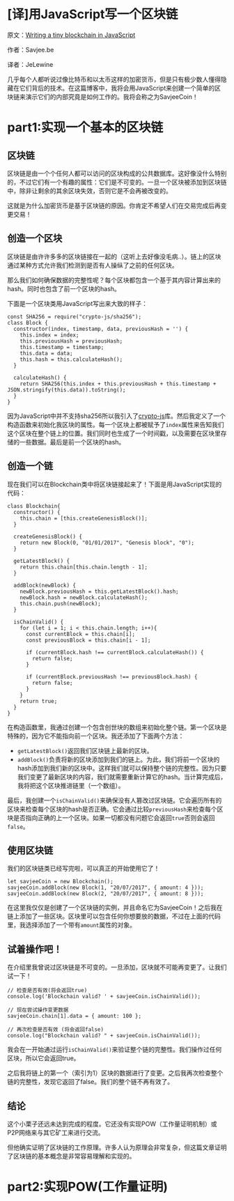# [译]用JavaScript写一个区块链

原文：[Writing a tiny blockchain in JavaScript](https://www.savjee.be/2017/07/Writing-tiny-blockchain-in-JavaScript/)

作者：Savjee.be

译者：JeLewine

几乎每个人都听说过像比特币和以太币这样的加密货币，但是只有极少数人懂得隐藏在它们背后的技术。在这篇博客中，我将会用JavaScript来创建一个简单的区块链来演示它们的内部究竟是如何工作的。我将会称之为SavjeeCoin！

# part1:实现一个基本的区块链

## 区块链

区块链是由一个个任何人都可以访问的区块构成的公共数据库。这好像没什么特别的，不过它们有一个有趣的属性：它们是不可变的。一旦一个区块被添加到区块链中，除非让剩余的其余区块失效，否则它是不会再被改变的。

这就是为什么加密货币是基于区块链的原因。你肯定不希望人们在交易完成后再变更交易！

## 创造一个区块

区块链是由许许多多的区块链接在一起的（这听上去好像没毛病..）。链上的区块通过某种方式允许我们检测到是否有人操纵了之前的任何区块。

那么我们如何确保数据的完整性呢？每个区块都包含一个基于其内容计算出来的hash。同时也包含了前一个区块的hash。

下面是一个区块类用JavaScript写出来大致的样子：

```
const SHA256 = require("crypto-js/sha256");
class Block {
  constructor(index, timestamp, data, previousHash = '') {
    this.index = index;
    this.previousHash = previousHash;
    this.timestamp = timestamp;
    this.data = data;
    this.hash = this.calculateHash();
  }

  calculateHash() {
    return SHA256(this.index + this.previousHash + this.timestamp + JSON.stringify(this.data)).toString();
  }
}
```

因为JavaScript中并不支持sha256所以我引入了[crypto-js](https://github.com/brix/crypto-js)库。然后我定义了一个构造函数来初始化我区块的属性。每一个区块上都被赋予了`index`属性来告知我们这个区块在整个链上的位置。我们同时也生成了一个时间戳，以及需要在区块里存储的一些数据。最后是前一个区块的hash。

## 创造一个链

现在我们可以在Blockchain类中将区块链接起来了！下面是用JavaScript实现的代码：

```
class Blockchain{
  constructor() {
    this.chain = [this.createGenesisBlock()];
  }

  createGenesisBlock() {
    return new Block(0, "01/01/2017", "Genesis block", "0");
  }

  getLatestBlock() {
    return this.chain[this.chain.length - 1];
  }

  addBlock(newBlock) {
    newBlock.previousHash = this.getLatestBlock().hash;
    newBlock.hash = newBlock.calculateHash();
    this.chain.push(newBlock);
  }

  isChainValid() {
    for (let i = 1; i < this.chain.length; i++){
      const currentBlock = this.chain[i];
      const previousBlock = this.chain[i - 1];

      if (currentBlock.hash !== currentBlock.calculateHash()) {
        return false;
      }

      if (currentBlock.previousHash !== previousBlock.hash) {
        return false;
      }
    }
    return true;
  }
}
```

在构造函数里，我通过创建一个包含创世块的数组来初始化整个链。第一个区块是特殊的，因为它不能指向前一个区块。我还添加了下面两个方法：

* `getLatestBlock()`返回我们区块链上最新的区块。
* `addBlock()`负责将新的区块添加到我们的链上。为此，我们将前一个区块的hash添加到我们新的区块中。这样我们就可以保持整个链的完整性。因为只要我们变更了最新区块的内容，我们就需要重新计算它的hash。当计算完成后，我将把这个区块推进链里（一个数组）。

最后，我创建一个`isChainValid()`来确保没有人篡改过区块链。它会遍历所有的区块来检查每个区块的hash是否正确。它会通过比较`previousHash`来检查每个区块是否指向正确的上一个区块。如果一切都没有问题它会返回`true`否则会返回`false`。

## 使用区块链

我们的区块链类已经写完啦，可以真正的开始使用它了！

```
let savjeeCoin = new Blockchain();
savjeeCoin.addBlock(new Block(1, "20/07/2017", { amount: 4 }));
savjeeCoin.addBlock(new Block(2, "20/07/2017", { amount: 8 }));
```

在这里我仅仅是创建了一个区块链的实例，并且命名它为SavjeeCoin！之后我在链上添加了一些区块。区块里可以包含任何你想要放的数据，不过在上面的代码里，我选择添加了一个带有`amount`属性的对象。

## 试着操作吧！

在介绍里我曾说过区块链是不可变的。一旦添加，区块就不可能再变更了。让我们试一下！

```
// 检查是否有效(将会返回true)
console.log('Blockchain valid? ' + savjeeCoin.isChainValid());

// 现在尝试操作变更数据
savjeeCoin.chain[1].data = { amount: 100 };

// 再次检查是否有效 (将会返回false)
console.log("Blockchain valid? " + savjeeCoin.isChainValid());
```

我会在一开始通过运行`isChainValid()`来验证整个链的完整性。我们操作过任何区块，所以它会返回true。

之后我将链上的第一个（索引为1）区块的数据进行了变更。之后我再次检查整个链的完整性，发现它返回了false。我们的整个链不再有效了。

## 结论

这个小栗子还远未达到完成的程度。它还没有实现POW（工作量证明机制）或P2P网络来与其它矿工来进行交流。

但他确实证明了区块链的工作原理。许多人认为原理会非常复杂，但这篇文章证明了区块链的基本概念是非常容易理解和实现的。

# part2:实现POW(工作量证明)
